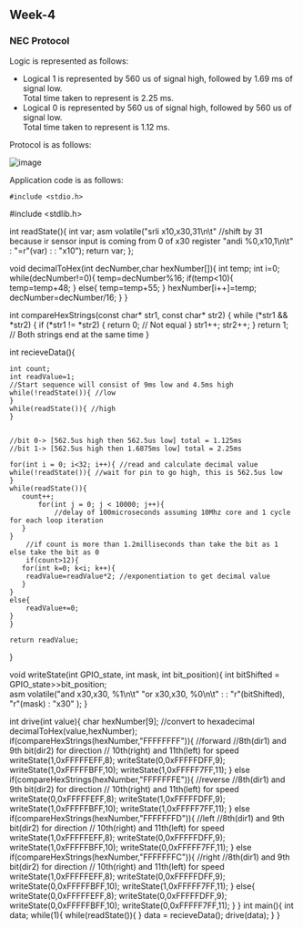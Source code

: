 ## Week-4
### NEC Protocol 

Logic is represented as follows: 
  - Logical 1 is represented by 560 us of signal high, followed by 1.69 ms of signal low.    
    Total time taken to represent is 2.25 ms.
  - Logical 0 is represented by 560 us of signal high, followed by 560 us of signal low.     
    Total time taken to represent is 1.12 ms.
    
Protocol is as follows:

   ![image](https://github.com/VamsiKaparthi/riscv-hdp/assets/89274263/a42e843f-a883-415b-ad14-75bcf6ee9520)

Application code is as follows: 
      
    #include <stdio.h>
#include <stdlib.h>


int readState(){
    int var;
    asm volatile("srli x10,x30,31\n\t" //shift by 31 because ir sensor input is coming from 0 of x30 register
	         "andi %0,x10,1\n\t"
		 : "=r"(var)
		 :
		 : "x10");
    return var;
};

void decimalToHex(int decNumber,char hexNumber[]){
    int temp;
    int i=0;
    while(decNumber!=0){
	temp=decNumber%16;
	if(temp<10){
	   temp=temp+48;
        }
	else{
           temp=temp+55;
        }
	hexNumber[i++]=temp;
	decNumber=decNumber/16;
    }
}

int compareHexStrings(const char* str1, const char* str2) {
    while (*str1 && *str2) {
        if (*str1 != *str2) {
            return 0; // Not equal
        }
        str1++;
        str2++;
    }
    return 1; // Both strings end at the same time
}

int recieveData(){

    int count;
    int readValue=1;
    //Start sequence will consist of 9ms low and 4.5ms high
    while(!readState()){ //low
    }
    while(readState()){ //high
    }

    
    //bit 0-> [562.5us high then 562.5us low] total = 1.125ms
    //bit 1-> [562.5us high then 1.6875ms low] total = 2.25ms

    for(int i = 0; i<32; i++){ //read and calculate decimal value
	while(!readState()){ //wait for pin to go high, this is 562.5us low
	}    
	while(readState()){
	   count++;
           for(int j = 0; j < 10000; j++){
               //delay of 100microseconds assuming 10Mhz core and 1 cycle for each loop iteration		
	   }
	}
        //if count is more than 1.2milliseconds than take the bit as 1 else take the bit as 0
        if(count>12){
	   for(int k=0; k<i; k++){
		readValue=readValue*2; //exponentiation to get decimal value
	   }
	}
	else{
	    readValue+=0;
	}	
    }

    return readValue;
    
}

void writeState(int GPIO_state, int mask, int bit_position){
    int bitShifted = GPIO_state>>bit_position;	
    asm volatile("and x30,x30, %1\n\t"
		 "or x30,x30, %0\n\t"
		 :
		 : "r"(bitShifted), "r"(mask)
		 : "x30"
    );
}

int drive(int value){
    char hexNumber[9];
    //convert to hexadecimal
    decimalToHex(value,hexNumber);
    if(compareHexStrings(hexNumber,"FFFFFFFF")){ //forward //8th(dir1) and 9th bit(dir2) for direction // 10th(right) and 11th(left) for speed
	writeState(1,0xFFFFFEFF,8);
	writeState(0,0xFFFFFDFF,9);
	writeState(1,0xFFFFFBFF,10);
	writeState(1,0xFFFFF7FF,11);
    }
    else if(compareHexStrings(hexNumber,"FFFFFFFE")){ //reverse //8th(dir1) and 9th bit(dir2) for direction // 10th(right) and 11th(left) for speed
	writeState(0,0xFFFFFEFF,8);
	writeState(1,0xFFFFFDFF,9);
	writeState(1,0xFFFFFBFF,10);
	writeState(1,0xFFFFF7FF,11);
    }
    else if(compareHexStrings(hexNumber,"FFFFFFFD")){ //left //8th(dir1) and 9th bit(dir2) for direction // 10th(right) and 11th(left) for speed
	writeState(1,0xFFFFFEFF,8);
	writeState(0,0xFFFFFDFF,9);
	writeState(1,0xFFFFFBFF,10);
	writeState(0,0xFFFFF7FF,11);
    }
    else if(compareHexStrings(hexNumber,"FFFFFFFC")){ //right //8th(dir1) and 9th bit(dir2) for direction // 10th(right) and 11th(left) for speed
	writeState(1,0xFFFFFEFF,8);
	writeState(0,0xFFFFFDFF,9);
	writeState(0,0xFFFFFBFF,10);
	writeState(1,0xFFFFF7FF,11);
    }
    else{
	writeState(0,0xFFFFFEFF,8);
	writeState(0,0xFFFFFDFF,9);
	writeState(0,0xFFFFFBFF,10);
	writeState(0,0xFFFFF7FF,11);
    }
}
int main(){
    int data;
    while(1){
	while(readState()){
	}
	data = recieveData();
	drive(data);
    }
}

